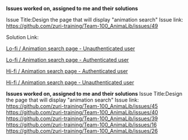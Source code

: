 **Issues worked on, assigned to me and their solutions**

Issue Title:Design the page that will display "animation search"
Issue link: https://github.com/zuri-training/Team-100_AnimaLib/issues/49

Solution Link:

[Lo-fi / Animation search page - Unauthenticated user](https://www.figma.com/file/VLaolzmNxT8lx7uBMsYVMz/Team-100_AnimaLib?node-id=2922%3A22300)

[Lo-fi / Animation search page - Authenticated user](https://www.figma.com/file/VLaolzmNxT8lx7uBMsYVMz/Team-100_AnimaLib?node-id=2882%3A31098)

[Hi-fi / Animation search page - Authenticated user](https://www.figma.com/file/VLaolzmNxT8lx7uBMsYVMz/Team-100_AnimaLib?node-id=2712%3A115033)

[Hi-fi / Animation search page - Unauthenticated user](https://www.figma.com/file/VLaolzmNxT8lx7uBMsYVMz/Team-100_AnimaLib?node-id=2753%3A54907)

**Issues worked on, assigned to me and their solutions**
Issue Title:Design the page that will display "animation search"
Issue link:
https://github.com/zuri-training/Team-100_AnimaLib/issues/45
https://github.com/zuri-training/Team-100_AnimaLib/issues/40
https://github.com/zuri-training/Team-100_AnimaLib/issues/39
https://github.com/zuri-training/Team-100_AnimaLib/issues/16
https://github.com/zuri-training/Team-100_AnimaLib/issues/26
